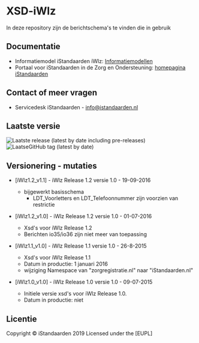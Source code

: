 # XSD-iWlz
In deze repository zijn de berichtschema's te vinden die in gebruik

## Documentatie
* Informatiemodel iStandaarden iWlz: [Informatiemodellen](https://informatiemodellen.istandaarden.nl)
* Portaal voor iStandaarden in de Zorg en Ondersteuning: [homepagina iStandaarden](https://www.istandaarden.nl)

## Contact of meer vragen
* Servicedesk iStandaarden - [info@istandaarden.nl](mailto:info@istandaarden.nl)

## Laatste versie
![Laatste release (latest by date including pre-releases)](https://img.shields.io/github/v/release/iStandaarden/XSD-iWlz?include_prereleases&style=flat-square)
![LaatseGitHub tag (latest by date)](https://img.shields.io/github/v/tag/iStandaarden/XSD-iWlz?style=flat-square)

## Versionering - mutaties
* [iWlz1.2_v1.1] - iWlz Release 1.2 versie 1.0 - 19-09-2016
  * bijgewerkt basisschema
    * LDT_Voorletters en LDT_Telefoonnummer zijn voorzien van restrictie

* [iWlz1.2_v1.0] - iWlz Release 1.2 versie 1.0 - 01-07-2016
  * Xsd's voor iWlz Release 1.2
  * Berichten io35/io36 zijn niet meer van toepassing

* [iWlz1.1_v1.0] - iWlz Release 1.1 versie 1.0 - 26-8-2015
  * Xsd's voor iWlz Release 1.1
  * Datum in productie: 1 januari 2016
  * wijziging Namespace van "zorgregistratie.nl" naar "iStandaarden.nl"
  
* [iWlz1.0_v1.0] - iWlz Release 1.0 versie 1.0 - 09-07-2015
  * Initiele versie xsd's voor iWlz Release 1.0. 
  * Datum in productie: niet

## Licentie
Copyright &copy; iStandaarden 2019
Licensed under the [EUPL]
